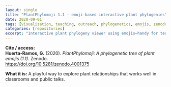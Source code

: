 ```yaml
---
layout: single
title: "PlantPhylomoji 1.1 — emoji-based interactive plant phylogenies"
date: 2020-09-01
tags: [visualization, teaching, outreach, phylogenetics, emojis, zenodo]
categories: [repositories]
excerpt: "Interactive plant phylogeny viewer using emojis—handy for teaching, outreach, and quick exploration."
---
```


**Cite / access:**  
**Huerta-Ramos, G.** (2020). *PlantPhylomoji: A phylogenetic tree of plant emojis (1.1).* Zenodo.  
<a href="https://doi.org/10.5281/zenodo.4001375" target="_blank" rel="noopener">https://doi.org/10.5281/zenodo.4001375</a>

**What it is:** A playful way to explore plant relationships that works well in classrooms and public talks.
